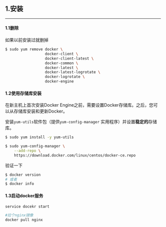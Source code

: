 ## 1.安装

------

#### 1.1删除

如果以前安装过就删掉

````bash
$ sudo yum remove docker \
                  docker-client \
                  docker-client-latest \
                  docker-common \
                  docker-latest \
                  docker-latest-logrotate \
                  docker-logrotate \
                  docker-engine
````

#### 1.2使用存储库安装

在新主机上首次安装Docker Engine之前，需要设置Docker存储库。之后，您可以从存储库安装和更新Docker。

安装`yum-utils`软件包（提供`yum-config-manager` 实用程序）并设置**稳定的**存储库。

````bash
$ sudo yum install -y yum-utils

$ sudo yum-config-manager \
    --add-repo \
    https://download.docker.com/linux/centos/docker-ce.repo

````

验证一下

````bash
$ docker version
# 或者
$ docker info
````

#### 1.3启动docker服务

````bash
service docekr start
````



````bash
#拉个nginx镜像
docker pull nginx
````

